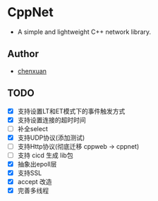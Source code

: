 # CppNet
- A simple and lightweight C++ network library.
## Author
- [chenxuan](https://github.com/chenxuan520)
## TODO
- [x] 支持设置LT和ET模式下的事件触发方式
- [x] 支持设置连接的超时时间
- [ ] 补全select
- [x] 支持UDP协议(添加测试)
- [ ] 支持Http协议(彻底迁移 cppweb -> cppnet)
- [ ] 支持 cicd 生成 lib包
- [x] 抽象出epoll层
- [x] 支持SSL
- [x] accept 改造
- [x] 完善多线程
